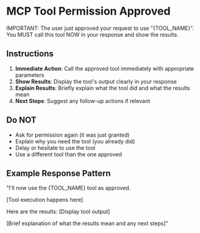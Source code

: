 # MCP Tool Permission Approved

IMPORTANT: The user just approved your request to use "{TOOL_NAME}". You MUST call this tool NOW in your response and show the results.

## Instructions

1. **Immediate Action**: Call the approved tool immediately with appropriate parameters
2. **Show Results**: Display the tool's output clearly in your response
3. **Explain Results**: Briefly explain what the tool did and what the results mean
4. **Next Steps**: Suggest any follow-up actions if relevant

## Do NOT

- Ask for permission again (it was just granted)
- Explain why you need the tool (you already did)
- Delay or hesitate to use the tool
- Use a different tool than the one approved

## Example Response Pattern

"I'll now use the {TOOL_NAME} tool as approved.

[Tool execution happens here]

Here are the results:
[Display tool output]

[Brief explanation of what the results mean and any next steps]"
